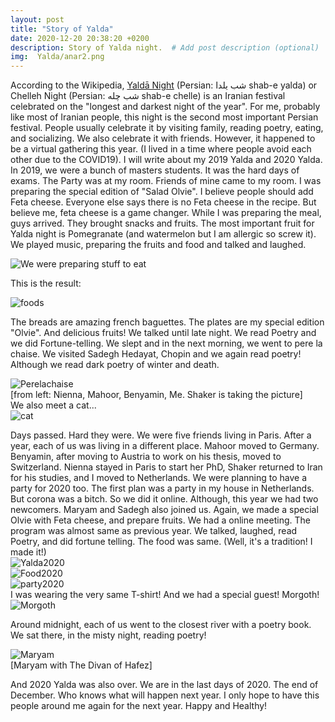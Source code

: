 ```yaml
---
layout: post
title: "Story of Yalda"
date: 2020-12-20 20:38:20 +0200
description: Story of Yalda night.  # Add post description (optional)
img:  Yalda/anar2.png
---
```



According to the Wikipedia, [Yaldā Night](https://en.wikipedia.org/wiki/Yald%C4%81_Night) (Persian: شب یلدا‎ shab-e yalda) or Chelleh Night (Persian: شب چله‎ shab-e chelle) is an Iranian festival celebrated on the "longest and darkest night of the year". For me, probably like most of Iranian people, this night is the second most important Persian festival. People usually celebrate it by visiting family, reading poetry, eating, and socializing. We also celebrate it with friends. However, it happened to be a virtual gathering this year. (I lived in a time where people avoid each other due to the COVID19). I will write about my 2019 Yalda and 2020 Yalda.      
In 2019, we were a bunch of masters students. It was the hard days of exams. The Party was at my room. Friends of mine came to my room. I was preparing the special edition of "Salad Olvie". I believe people should add Feta cheese. Everyone else says there is no Feta cheese in the recipe. But believe me, feta cheese is a game changer. While I was preparing the meal, guys arrived. They brought snacks and fruits. The most important fruit for Yalda night is Pomegranate (and watermelon but I am allergic so screw it). We played music, preparing the fruits and food and talked and laughed.



![We were preparing stuff to eat]({{site.baseurl}}/assets/img/Yalda/photo_2019-12-23_18-10-03.jpg)

This is the result:

![foods]({{site.baseurl}}/assets/img/Yalda/foods.jpg)

The breads are amazing french baguettes. The plates are my special edition "Olvie". And delicious fruits! We talked until late night. We read Poetry and we did Fortune-telling. We slept and in the next morning, we went to pere la chaise. We visited Sadegh Hedayat, Chopin and we again read poetry! Although we read dark poetry of winter and death.

![Perelachaise]({{site.baseurl}}/assets/img/Yalda/perelachaise.jpg)     
[from left: Nienna, Mahoor, Benyamin, Me. Shaker is taking the picture]       
We also meet a cat...       
![cat]({{site.baseurl}}/assets/img/Yalda/cat1.jpg)         


Days passed. Hard they were. We were five friends living in Paris. After a year, each of us was living in a different place. Mahoor moved to Germany. Benyamin, after moving to Austria to work on his thesis, moved to Switzerland. Nienna stayed in Paris to start her PhD, Shaker returned to Iran for his studies, and I moved to Netherlands. We were planning to have a party for 2020 too. The first plan was a party in my house in Netherlands. But corona was a bitch. So we did it online. Although, this year we had two newcomers. Maryam and Sadegh also joined us. Again, we made a special Olvie with Feta cheese, and prepare fruits. We had a online meeting. The program was almost same as previous year. We talked, laughed, read Poetry, and did fortune telling.
The food was same. (Well, it's a tradition! I made it!)        
![Yalda2020]({{site.baseurl}}/assets/img/Yalda/yalda-2020.jpg)  
![Food2020]({{site.baseurl}}/assets/img/Yalda/food2020.jpg)  
![party2020]({{site.baseurl}}/assets/img/Yalda/party2020.jpg)  
I was wearing the very same T-shirt! And we had a special guest! Morgoth!         
![Morgoth]({{site.baseurl}}/assets/img/Yalda/morgoth.jpg)     

Around midnight, each of us went to the closest river with a poetry book. We sat there, in the misty night, reading poetry!

![Maryam]({{site.baseurl}}/assets/img/Yalda/maryam.jpg)       
[Maryam with The Divan of Hafez]


And 2020 Yalda was also over. We are in the last days of 2020. The end of December. Who knows what will happen next year. I only hope to have this people around me again for the next year. Happy and Healthy!

